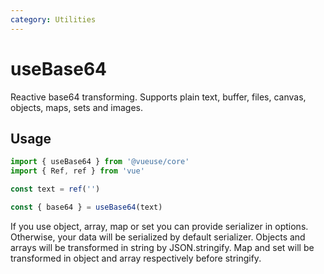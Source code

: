 ```yaml
---
category: Utilities
---
```


# useBase64

Reactive base64 transforming. Supports plain text, buffer, files, canvas, objects, maps, sets and images.

## Usage

```ts
import { useBase64 } from '@vueuse/core'
import { Ref, ref } from 'vue'

const text = ref('')

const { base64 } = useBase64(text)
```

If you use object, array, map or set you can provide serializer in options. Otherwise, your data will be serialized by default serializer.
Objects and arrays will be transformed in string by JSON.stringify. Map and set will be transformed in object and array respectively before stringify.
